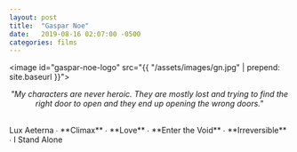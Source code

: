 ```yaml
---
layout: post
title:  "Gaspar Noe"
date:   2019-08-16 02:07:00 -0500
categories: films
---
```


<image id="gaspar-noe-logo" src="{{ "/assets/images/gn.jpg" | prepend: site.baseurl }}"></image>
<br>
<p style="text-align: center; font-style: italic">"My characters are never heroic. They are mostly lost and trying to find the right door to open and they end up opening the wrong doors."</p>
<br>
Lux Aeterna ∙
<span class="gn_color">**Climax**</span> ∙
<span class="gn_color">**Love**</span> ∙
<span class="gn_color">**Enter the Void**</span> ∙
<span class="gn_color">**Irreversible**</span> ∙
I Stand Alone 